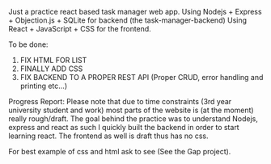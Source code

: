 Just a practice react based task manager web app.
Using Nodejs + Express + Objection.js + SQLite for backend (the task-manager-backend)
Using React + JavaScript + CSS for the frontend.

To be done:
1. FIX HTML FOR LIST
2. FINALLY ADD CSS
3. FIX BACKEND TO A PROPER REST API (Proper CRUD, error handling and printing etc...)


Progress Report:
Please note that due to time constraints (3rd year university student and work) most parts of the website is (at the moment) really rough/draft. The goal behind the practice was to understand Nodejs, express and react as such I quickly built the backend in order to start learning react. The frontend as well is draft thus has no css.

For best example of css and html ask to see (See the Gap project).
